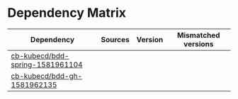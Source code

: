 # Dependency Matrix

Dependency | Sources | Version | Mismatched versions
---------- | ------- | ------- | -------------------
[cb-kubecd/bdd-spring-1581961104](https://github.com/cb-kubecd/bdd-spring-1581961104.git) |  | []() | 
[cb-kubecd/bdd-gh-1581962135](https://github.com/cb-kubecd/bdd-gh-1581962135.git) |  | []() | 
